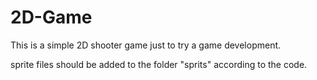 # 2D-Game
This is a simple 2D shooter game just to try a game development.

sprite files should be added to the folder "sprits" according to the code.
